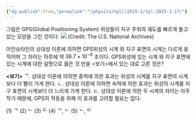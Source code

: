 ```yaml
---
{"dg-publish":true,"permalink":"/physics/tpl//2025-1/tpl-2025-1-17/"}
---
```


그림은 GPS(Global Positioning System) 위성들이 지구 주위의 궤도를 빠르게 돌고 있는 모양을 그린 것이다.
![](https://cdn.mathpix.com/cropped/2025_05_26_0679df0be5a6770361d8g-9.jpg?height=515&width=557&top_left_y=512&top_left_x=435)
(Credit: The U.S. National Archives)

아인슈타인의 상대성 이론에 의하면 GPS위성의 시계 와 지구 표면의 시계는 다르게 웅직이며 그 차이는 하루에 약 $38.7 \times 10^{-6}$ 초이다. GPS위성에 있는 시계 와 지구 표면에 있는 시계에 대한 설명으로 옳은 것 만을 <보기>에서 있는 대로 고른 것은?

**<보기>**
ᄀ. 상대성 이론에 의하면 중력에 의한 효과는 위성의 시계를 지구 표면의 시계보다 더 빨리 가게 한다.
ㄴ. 상대성 이론에 의하면 속력에 의한 효과는 위성의 시계를 지구 표면의 시계보다 더 느리게 가게 한다.
ㄷ. 상대성 이론에 의한 두 시계의 차이는 아주 작기 때문에, GPS의 작동을 위해 이 효과를 고려할 필요는 없다.

(1) ᄀ
(2) ᄂ
(3) ᄃ
(4) ᄀ, ᄂ
(5) ᄂ, ᄃ
